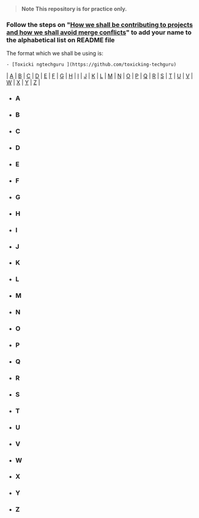 > **Note** **This repository is for practice only.**

### Follow the steps on "[How we shall be contributing to projects and how we shall avoid merge conflicts](https://github.com/Th3-Shield/.github-private/blob/main/profile/README.md#how-we-shall-be-contributing-to-projects-and-how-we-shall-avoid-merge-conflicts)" to **add your name to the alphabetical list on README file**
The format which we shall be using is:
```
- [Toxicki ngtechguru ](https://github.com/toxicking-techguru)
```

| [A](#a) | [B](#b) | [C](#c) | [D](#d) | [E](#e) | [F](#f) | [G](#g) | [H](#h) | [I](#i) | [J](#j) | [K](#k) | [L](#l) | [M](#m) | [N](#n) | [O](#o)
| [P](#p) | [Q](#q) | [R](#r) | [S](#s) | [T](#t) | [U](#u) | [V](#v) | [W](#w) | [X](#x) | [Y](#y) | [Z](#z) |

- ### **A**


- ### **B**


- ### **C**


- ### **D**


- ### **E**


- ### **F**


- ### **G**


- ### **H**


- ### **I**


- ### **J**


- ### **K**


- ### **L**


- ### **M**


- ### **N**


- ### **O**


- ### **P**


- ### **Q**


- ### **R**


- ### **S**


- ### **T**


- ### **U**


- ### **V**


- ### **W**


- ### **X**


- ### **Y**


- ### **Z**

